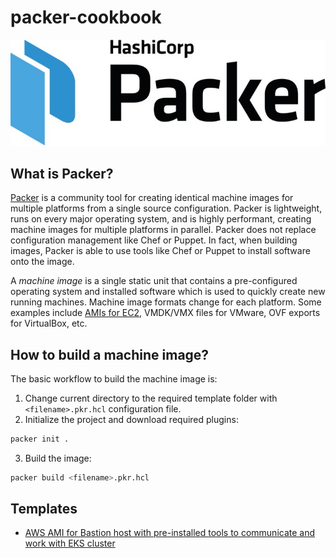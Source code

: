 # packer-cookbook

![](./img/packer_logo.jpeg)

## What is Packer?

[Packer](https://developer.hashicorp.com/packer/install) is a community tool for creating identical machine images for multiple platforms from a single source configuration. Packer is lightweight, runs on every major operating system, and is highly performant, creating machine images for multiple platforms in parallel. Packer does not replace configuration management like Chef or Puppet. In fact, when building images, Packer is able to use tools like Chef or Puppet to install software onto the image.

A *machine image* is a single static unit that contains a pre-configured operating system and installed software which is used to quickly create new running machines. Machine image formats change for each platform. Some examples include [AMIs for EC2](https://docs.aws.amazon.com/AWSEC2/latest/UserGuide/AMIs.html), VMDK/VMX files for VMware, OVF exports for VirtualBox, etc.

## How to build a machine image?

The basic workflow to build the machine image is:
1. Change current directory to the required template folder with `<filename>.pkr.hcl` configuration file.
2. Initialize the project and download required plugins:
```bash
packer init .
```
3. Build the image:
```bash
packer build <filename>.pkr.hcl 
```

## Templates
- [AWS AMI for Bastion host with pre-installed tools to communicate and work with EKS cluster](./templates/aws/bastion-host-to-eks/)